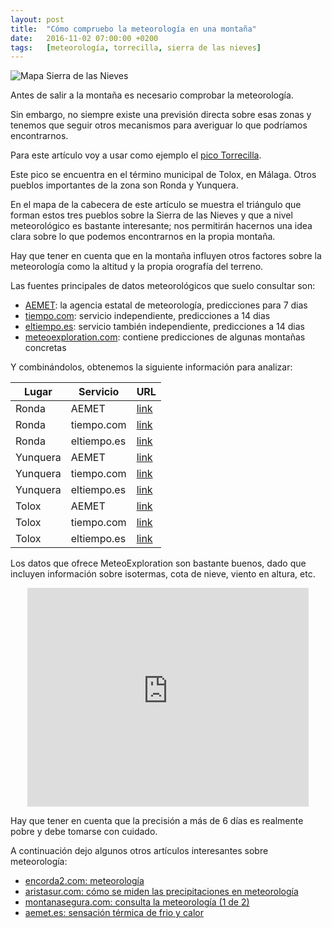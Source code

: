 ```yaml
---
layout: post
title:  "Cómo compruebo la meteorología en una montaña"
date:   2016-11-02 07:00:00 +0200
tags:	[meteorología, torrecilla, sierra de las nieves]
---
```


![Mapa Sierra de las Nieves][weather]

Antes de salir a la montaña es necesario comprobar la meteorología.

Sin embargo, no siempre existe una previsión directa sobre esas zonas y tenemos
que seguir otros mecanismos para averiguar lo que podríamos encontrarnos.

Para este artículo voy a usar como ejemplo el [pico Torrecilla][wiki_torrecilla].

<!--more-->

Este pico se encuentra en el término municipal de Tolox, en Málaga. Otros
pueblos importantes de la zona son Ronda y Yunquera.

En el mapa de la cabecera de este artículo se muestra el triángulo que forman
estos tres pueblos sobre la Sierra de las Nieves y que a nivel meteorológico
es bastante interesante; nos permitirán hacernos una idea clara sobre lo que
podemos encontrarnos en la propia montaña.

Hay que tener en cuenta que en la montaña influyen otros factores sobre la
meteorología como la altitud y la propia orografía del terreno.

Las fuentes principales de datos meteorológicos que suelo consultar son:

 * [AEMET][aemet]: la agencia estatal de meteorología, predicciones para 7 dias
 * [tiempo.com][tiempo.com]: servicio independiente, predicciones a 14 dias
 * [eltiempo.es][eltiempo.es]: servicio también independiente, predicciones a 14 dias
 * [meteoexploration.com][me.com]: contiene predicciones de algunas montañas concretas

Y combinándolos, obtenemos la siguiente información para analizar:

| Lugar		| Servicio	| URL				|
|---------------|---------------|-------------------------------|
| Ronda		| AEMET		| [link][aemet_ronda]		|
| Ronda		| tiempo.com	| [link][tiempo.com_ronda]	|
| Ronda		| eltiempo.es	| [link][eltiempo.es_ronda]	|
| Yunquera	| AEMET		| [link][aemet_yunquera]	|
| Yunquera	| tiempo.com	| [link][tiempo.com_yunquera]	|
| Yunquera	| eltiempo.es	| [link][eltiempo.es_yunquera]	|
| Tolox		| AEMET		| [link][aemet_tolox]		|
| Tolox		| tiempo.com	| [link][tiempo.com_tolox]	|
| Tolox		| eltiempo.es	| [link][eltiempo.es_tolox]	|

Los datos que ofrece MeteoExploration son bastante buenos, dado que incluyen
información sobre isotermas, cota de nieve, viento en altura, etc.

<center>
<iframe width="450" height="350" frameborder="0" scrolling="no"
	src="http://www.meteoexploration.com/mountain/getweather.php?code=IBP040&lang=es&si=Metric&wgsz=1">
</iframe>
</center>

Hay que tener en cuenta que la precisión a más de 6 días es realmente pobre
y debe tomarse con cuidado.

A continuación dejo algunos otros artículos interesantes sobre meteorología:

 * [encorda2.com: meteorología][encorda2.com]
 * [aristasur.com: cómo se miden las precipitaciones en meteorología][aristasur.com]
 * [montanasegura.com: consulta la meteorología (1 de 2)][montanasegura.com]
 * [aemet.es: sensación térmica de frio y calor][aemet.es_windchill]


[weather]:			{{site.url}}/assets/weather_sierra_nieves.png
[wiki_torrecilla]:		https://es.wikipedia.org/wiki/Torrecilla
[aemet]:			http://www.aemet.es/
[tiempo.com]:			http://www.tiempo.com/
[eltiempo.es]:			https://www.eltiempo.es
[me.com]:			http://meteoexploration.com/
[aemet_ronda]:			http://www.aemet.es/es/eltiempo/prediccion/municipios/ronda-id29084
[tiempo.com_ronda]:		http://www.tiempo.com/ronda.htm
[eltiempo.es_ronda]:		https://www.eltiempo.es/ronda.html
[aemet_yunquera]:		http://www.aemet.es/es/eltiempo/prediccion/municipios/yunquera-id29100
[tiempo.com_yunquera]:		http://www.tiempo.com/yunquera.htm
[eltiempo.es_yunquera]:		https://www.eltiempo.es/yunquera.html
[aemet_tolox]:			http://www.aemet.es/es/eltiempo/prediccion/municipios/tolox-id29090
[tiempo.com_tolox]:		http://www.tiempo.com/tolox.htm
[eltiempo.es_tolox]:		https://www.eltiempo.es/tolox.html
[encorda2.com]:			http://encorda2.com/seguridad-en-montana/meteorologia/
[aristasur.com]:		http://www.aristasur.com/contenido/como-se-miden-las-precipitaciones-en-meteorologia
[montanasegura.com]:		http://www.montanasegura.com/consulta-la-meteorologia/
[aemet.es_windchill]:		http://www.aemet.es/es/conocermas/montana/detalles/sensaciontermica
